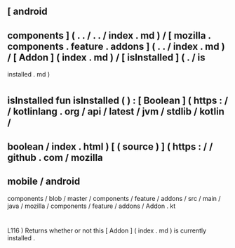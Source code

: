 [
android
-
components
]
(
.
.
/
.
.
/
index
.
md
)
/
[
mozilla
.
components
.
feature
.
addons
]
(
.
.
/
index
.
md
)
/
[
Addon
]
(
index
.
md
)
/
[
isInstalled
]
(
.
/
is
-
installed
.
md
)
#
isInstalled
fun
isInstalled
(
)
:
[
Boolean
]
(
https
:
/
/
kotlinlang
.
org
/
api
/
latest
/
jvm
/
stdlib
/
kotlin
/
-
boolean
/
index
.
html
)
[
(
source
)
]
(
https
:
/
/
github
.
com
/
mozilla
-
mobile
/
android
-
components
/
blob
/
master
/
components
/
feature
/
addons
/
src
/
main
/
java
/
mozilla
/
components
/
feature
/
addons
/
Addon
.
kt
#
L116
)
Returns
whether
or
not
this
[
Addon
]
(
index
.
md
)
is
currently
installed
.
